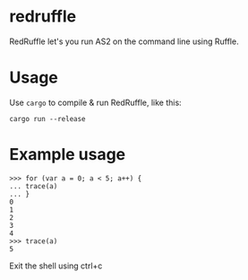 # redruffle

RedRuffle let's you run AS2 on the command line using Ruffle. 

# Usage
Use `cargo` to compile & run RedRuffle, like this:
```
cargo run --release
```

# Example usage
```
>>> for (var a = 0; a < 5; a++) {
... trace(a)
... }
0
1
2
3
4
>>> trace(a)
5
```
Exit the shell using ctrl+c
